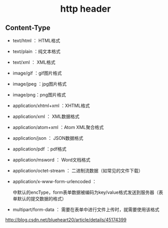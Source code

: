<h1 align="center"> http header</h1>



Content-Type
-

- text/html ： HTML格式
- text/plain ：纯文本格式      
- text/xml ：  XML格式
- image/gif ：gif图片格式    
- image/jpeg ：jpg图片格式 
- image/png：png图片格式

- application/xhtml+xml ：XHTML格式
- application/xml     ： XML数据格式
- application/atom+xml  ：Atom XML聚合格式    
- application/json    ： JSON数据格式
- application/pdf       ：pdf格式  
- application/msword  ： Word文档格式
- application/octet-stream ： 二进制流数据（如常见的文件下载）
- application/x-www-form-urlencoded ： <form encType=””>中默认的encType，form表单数据被编码为key/value格式发送到服务器（表单默认的提交数据的格式）

-  multipart/form-data ： 需要在表单中进行文件上传时，就需要使用该格式














http://blog.csdn.net/blueheart20/article/details/45174399